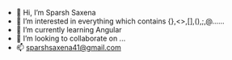 - 👋 Hi, I’m Sparsh Saxena
- 👀 I’m interested in everything which contains {},<>,[],(),;,@......
- 🌱 I’m currently learning Angular
- 💞️ I’m looking to collaborate on ...
- 📫 sparshsaxena41@gmail.com 

<!---
sparshsaxena41/sparshsaxena41 is a ✨ special ✨ repository because its `README.md` (this file) appears on your GitHub profile.
You can click the Preview link to take a look at your changes.
--->
